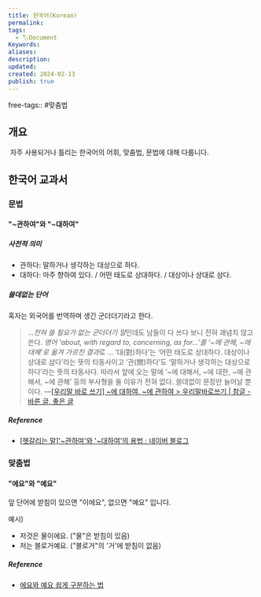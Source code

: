 ```yaml
---
title: 한국어(Korean)
permalink: 
tags:
  - 🏷️Document
Keywords: 
aliases: 
description: 
updated: 
created: 2024-02-13
publish: true
---
```

free-tags:: #맞춤법 

## 개요
 자주 사용되거나 틀리는 한국어의 어휘, 맞춤법, 문법에 대해 다룹니다. 

## 한국어 교과서
### 문법
#### "~관하여"와 "~대하여"
##### 사전적 의미
- 관하다: 말하거나 생각하는 대상으로 하다.
- 대하다: 마주 향하여 있다. / 어떤 태도로 상대하다. / 대상이나 상대로 삼다. 

##### 쓸데없는 단어
혹자는 외국어를 번역하며 생긴 군더더기라고 한다. 

>...*전혀 쓸 필요가 없는 군더더기 말*인데도 남들이 다 쓰다 보니 전혀 괘념치 않고 쓴다. *영어 ‘about, with regard to, concerning, as for…’를 ‘~에 관해, ~에 대해’로 옮겨 가르친 결과*로 ...
> ‘대(對)하다’는 ‘어떤 태도로 상대하다. 대상이나 상대로 삼다’라는 뜻의 타동사이고 ‘관(關)하다’도 ‘말하거나 생각하는 대상으로 하다’라는 뜻의 타동사다. 따라서 앞에 오는 말에 ‘~에 대해서, ~에 대한, ~에 관해서, ~에 관해’ 등의 부사형을 둘 이유가 전혀 없다. 쓸데없이 문장만 늘어날 뿐이다.
> —[[우리말 바로 쓰기] ~에 대하여, ~에 관하여 > 우리말바로쓰기 | 참글 - 바른 글, 좋은 글](http://www.chamgul.co.kr/bbs/board.php?bo_table=korean&wr_id=5)

##### Reference
- [[헷갈리는 말]'~관하여'와 '~대하여'의 용법 : 네이버 블로그](https://m.blog.naver.com/surfrider/221419971059)



### 맞춤법
#### "에요"와 "예요"
앞 단어에 받침이 있으면 "이에요", 없으면 "예요" 입니다. 

예시)
- 저것은 물이에요. ("물"은 받침이 있음)
- 저는 블로거예요. ("블로거"의 '거'에 받침이 없음)

##### Reference
- [에요와 예요 쉽게 구분하는 법](https://brunch.co.kr/@thankstdmp/41)